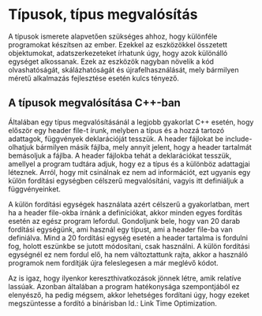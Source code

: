 # Típusok, típus megvalósítás

A típusok ismerete alapvetően szükséges ahhoz, hogy különféle programokat készítsen az ember. Ezekkel az eszközökkel összetett objektumokat, adatszerkezeteket írhatunk úgy, hogy azok különálló egységet alkossanak. Ezek az eszközök nagyban növelik a kód olvashatóságát, skálázhatóságát és újrafelhasználását, mely bármilyen méretű alkalmazás fejlesztése esetén kulcs tényező.

## A típusok megvalósítása C++-ban

Általában egy típus megvalósításánál a legjobb gyakorlat C++ esetén, hogy először egy header file-t írunk, melyben a típus és a hozzá tartozó adattagok, függvények deklarációját tesszük. A header fájlokat be include-olhatjuk bármilyen másik fájlba, mely annyit jelent, hogy a header tartalmát bemásoljuk a fájlba. A header fájlokba tehát a deklarációkat tesszük, amellyel a program tudtára adjuk, hogy ez a típus és a különböz adattagjai léteznek. Arról, hogy mit csinálnak ez nem ad információt, ezt ugyanis egy külön fordítási egységben célszerű megvalósítáni, vagyis itt definiáljuk a függvényeinket.

A külön fordítási egységek használata azért célszerű a gyakorlatban, mert ha a header file-okba írnánk a definíciókat, akkor minden egyes fordítás esetén az egész program lefordul. Gondoljunk bele, hogy van 20 darab fordítási egységünk, ami használ egy típust, ami a header file-ba van definiálva. Mind a 20 fordítási egység esetén a header tartalma is fordulni fog, holott eszünkbe se jutott módosítani, csak használni. A külön fordítási egységnél ez nem fordul elő, ha nem változtattunk rajta, akkor a használó programok nem fordítják újra feleslegesen a már meglévő kódot. 

Az is igaz, hogy ilyenkor kereszthivatkozások jönnek létre, amik relatíve lassúak. Azonban általában a program hatékonysága szempontjából ez elenyésző, ha pedig mégsem, akkor lehetséges fordítani úgy, hogy ezeket megszüntesse a fordító a binárisban ld.: Link Time Optimization.

